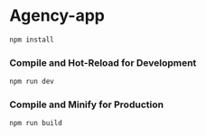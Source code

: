 # Agency-app 
```sh
npm install
```

### Compile and Hot-Reload for Development

```sh
npm run dev
```

### Compile and Minify for Production

```sh
npm run build
```
 
